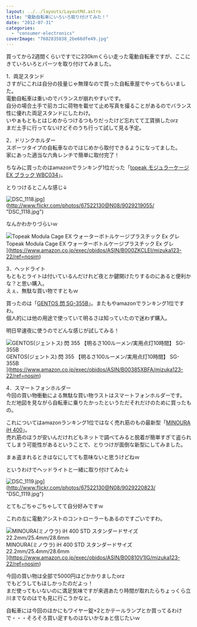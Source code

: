 ```yaml
---
layout: ../../layouts/LayoutMd.astro
title: "電動自転車にいろいろ取り付けてみた！"
date: "2012-07-31"
categories: 
  - "consumer-electronics"
coverImage: "7682835838_2be66dfe49.jpg"
---
```


買ってから2週間くらいですでに230kmくらい走った電動自転車ですが、ここにきていろいろとパーツを取り付けてみました。

1．両足スタンド  
さすがにこれは自分の技量じゃ無理なので買った自転車屋でやってもらいました。  
電動自転車は重いのでバランスが崩れやすいです。  
自分の場合土手で前カゴに荷物を載せて止め写真を撮ることがあるのでバランス性に優れた両足スタンドにしたわけ。  
いやぁもともとはじめからつけるつもりだったけど忘れてて工賃損したorz  
まだ土手に行ってないけどそのうち行って試して見る予定。

2．ドリンクホルダー  
スポーツタイプの自転車なのではじめから取付できるようになってました。  
家にあった適当な六角レンチで簡単に取付完了！

ちなみに買ったのはamazonでランキング1位だった「[topeak モジュラーケージ EX ブラック WBC034](http://www.amazon.co.jp/gp/product/B000ZKCLEI/ref=as_li_ss_tl?ie=UTF8&camp=247&creative=7399&creativeASIN=B000ZKCLEI&linkCode=as2&tag=mizuka123-22)」。

とりつけるとこんな感じ↓

![DSC_1118.jpg](/archive/images/9029219055_7b793fb812.jpg)](http://www.flickr.com/photos/67522130@N08/9029219055/ "DSC_1118.jpg")

なんかわかりづらいｗ

![Topeak Modula Cage EX ウォーターボトルケージプラスチック Ex グレ](/archive/images/41DUlA5D5eL._SL160_.jpg)  
Topeak Modula Cage EX ウォーターボトルケージプラスチック Ex グレ  
](https://www.amazon.co.jp/exec/obidos/ASIN/B000ZKCLEI/mizuka123-22/ref=nosim)

3．ヘッドライト  
もともとライトは付いているんだけれど夜とか鍵開けたりするのにあると便利かな？と思い購入。  
えぇ、無駄な買い物ですともｗ

買ったのは「[GENTOS 閃 SG-355B](http://www.amazon.co.jp/gp/product/B00385XBFA/ref=as_li_ss_tl?ie=UTF8&camp=247&creative=7399&creativeASIN=B00385XBFA&linkCode=as2&tag=mizuka123-22)」。またもやamazonでランキング1位ですわ。  
個人的には他の用途で使っていて明るさは知っていたので迷わず購入。

明日早速夜に使うのでどんな感じが試してみる！

![GENTOS(ジェントス) 閃 355 【明るさ100ルーメン/実用点灯10時間】 SG-355B](/archive/images/416hGsY8S5L._SL160_.jpg)  
GENTOS(ジェントス) 閃 355 【明るさ100ルーメン/実用点灯10時間】 SG-355B  
](https://www.amazon.co.jp/exec/obidos/ASIN/B00385XBFA/mizuka123-22/ref=nosim)

4．スマートフォンホルダー  
今回の買い物衝動による無駄な買い物ラストはスマートフォンホルダーです。  
ただ地図を見ながら自転車に乗りたかったというただそれだけのために買ったもの。

これについてはamazonランキング1位ではなく売れ筋のもの最新型「[MINOURA iH 400](http://www.amazon.co.jp/gp/product/B00810V1IG/ref=as_li_ss_tl?ie=UTF8&camp=247&creative=7399&creativeASIN=B00810V1IG&linkCode=as2&tag=mizuka123-22)」。  
売れ筋のほうが安いんだけれどもネットで調べてみると脱着が簡単すぎて盗られてしまう可能性があるということで、とりつけが面倒な新型にしてみました。

まぁ盗まれるときはなにしてても意味ないと思うけどねｗ

というわけでヘッドライトと一緒に取り付けてみた↓

![DSC_1119.jpg](/archive/images/9029220823_fc9a467f06.jpg)](http://www.flickr.com/photos/67522130@N08/9029220823/ "DSC_1119.jpg")

とてもごちゃごちゃしてて自分好みですｗ

これの左に電動アシストのコントローラーもあるのですごいですわ。

![MINOURA(ミノウラ) iH 400 STD スタンダードサイズ 22.2mm/25.4mm/28.6mm](/archive/images/41I88wce32L._SL160_.jpg)  
MINOURA(ミノウラ) iH 400 STD スタンダードサイズ 22.2mm/25.4mm/28.6mm  
](https://www.amazon.co.jp/exec/obidos/ASIN/B00810V1IG/mizuka123-22/ref=nosim)

今回の買い物は全部で5000円ほどかかりましたorz  
でもどうしてもほしかったのだよっ！  
まだ使ってもいないのに満足気味ですが来週あたり時間が取れたらちょっくら立川までなのはでも見に行こうかなと。

自転車には今回のほかにもワイヤー錠×2とかテールランプとか買ってるわけで・・・そろそろ買い足すものはないかなぁと信じたいｗ

